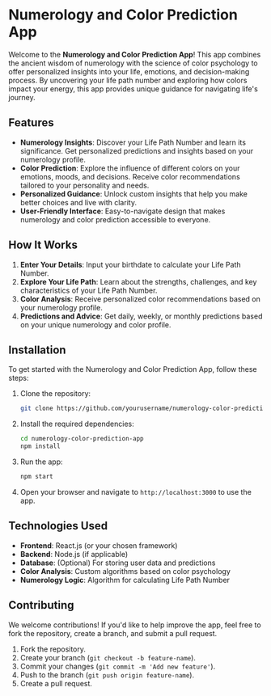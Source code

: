
# Numerology and Color Prediction App

Welcome to the **Numerology and Color Prediction App**! This app combines the ancient wisdom of numerology with the science of color psychology to offer personalized insights into your life, emotions, and decision-making process. By uncovering your life path number and exploring how colors impact your energy, this app provides unique guidance for navigating life's journey.

## Features

- **Numerology Insights**: Discover your Life Path Number and learn its significance. Get personalized predictions and insights based on your numerology profile.
- **Color Prediction**: Explore the influence of different colors on your emotions, moods, and decisions. Receive color recommendations tailored to your personality and needs.
- **Personalized Guidance**: Unlock custom insights that help you make better choices and live with clarity.
- **User-Friendly Interface**: Easy-to-navigate design that makes numerology and color prediction accessible to everyone.

## How It Works

1. **Enter Your Details**: Input your birthdate to calculate your Life Path Number.
2. **Explore Your Life Path**: Learn about the strengths, challenges, and key characteristics of your Life Path Number.
3. **Color Analysis**: Receive personalized color recommendations based on your numerology profile.
4. **Predictions and Advice**: Get daily, weekly, or monthly predictions based on your unique numerology and color profile.

## Installation

To get started with the Numerology and Color Prediction App, follow these steps:

1. Clone the repository:
   ```bash
   git clone https://github.com/yourusername/numerology-color-prediction-app.git
   ```

2. Install the required dependencies:
   ```bash
   cd numerology-color-prediction-app
   npm install
   ```

3. Run the app:
   ```bash
   npm start
   ```

4. Open your browser and navigate to `http://localhost:3000` to use the app.

## Technologies Used

- **Frontend**: React.js (or your chosen framework)
- **Backend**: Node.js (if applicable)
- **Database**: (Optional) For storing user data and predictions
- **Color Analysis**: Custom algorithms based on color psychology
- **Numerology Logic**: Algorithm for calculating Life Path Number

## Contributing

We welcome contributions! If you'd like to help improve the app, feel free to fork the repository, create a branch, and submit a pull request.

1. Fork the repository.
2. Create your branch (`git checkout -b feature-name`).
3. Commit your changes (`git commit -m 'Add new feature'`).
4. Push to the branch (`git push origin feature-name`).
5. Create a pull request.
